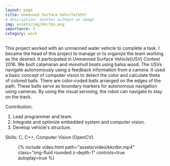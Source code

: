```yaml
---
layout: page
title: Unmanned Surface Vehicle(USV)
# description: another without an image
img: assets/img/kkctbn.png
importance: 3
category: work
---
```


This project worked with an unmanned water vehicle
to complete a task. I became the head of this project to manage or to organize the team working as the desired. It
participated in Unmanned Surface Vehicle(USV) Contest 2016. We built catamaran and monohull boats using balsa
wood. The USVs navigate autonomously using a feedback information from a camera. It used a basic concept of
computer vision to detect the color and calculate theta of colored balls. There are color-coded balls arranged on the
edges of the path. These balls serve as boundary markers for autonomous navigation using cameras. By using the
visual servoing, the robot can navigate to stay on the track.

Contribution:
1. Lead programmer and team. 
2. Integrate and optimize embedded system and computer vision.
3. Develop vehicle's structure.

Skills: C, C++, Computer Vision (OpenCV).


<!-- <div class="col-sm mt-3 mt-md-0 rotate-video" style="max-width: 320px;">
    {% include video.html path="assets/video/kkctbn.mp4" class="img-fluid rounded z-depth-1" controls=true autoplay=true %}
</div> -->


<figure class="d-flex justify-content-center align-items-center" style="height: 100%;">
    <div class="rotate-video" style="max-width: 640px;">
    {% include video.html path="assets/video/kkctbn.mp4" class="img-fluid rounded z-depth-1" controls=true autoplay=true %}
    </div>
</figure>